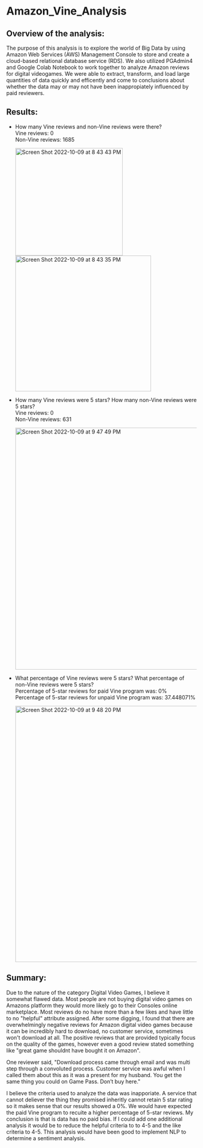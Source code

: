 # Amazon_Vine_Analysis

## Overview of the analysis:

The purpose of this analysis is to explore the world of Big Data by using Amazon Web Services (AWS) Management Console to store and create a cloud-based relational database service (RDS). We also utilized PGAdmin4 and Google Colab Notebook to work together to analyze Amazon reviews for digital videogames. We were able to extract, transform, and load large quantities of data quickly and efficently and come to conclusions about whether the data may or may not have been inappropiately influenced by paid reviewers. 

## Results:

- How many Vine reviews and non-Vine reviews were there?<br/>
  Vine reviews: 0<br/>
  Non-Vine reviews: 1685<br/>
  
  <img width="284" alt="Screen Shot 2022-10-09 at 8 43 43 PM" src="https://user-images.githubusercontent.com/107026442/194800458-40879fa7-fe90-456a-8c2a-51f3fdce9432.png">
  
  <img width="359" alt="Screen Shot 2022-10-09 at 8 43 35 PM" src="https://user-images.githubusercontent.com/107026442/194800514-73553b5a-0682-4793-8af8-43a253d508d3.png">
  

- How many Vine reviews were 5 stars? How many non-Vine reviews were 5 stars?<br/>
  Vine reviews: 0<br/>
  Non-Vine reviews: 631<br/>
  
  <img width="639" alt="Screen Shot 2022-10-09 at 9 47 49 PM" src="https://user-images.githubusercontent.com/107026442/194800683-1ef8e451-6300-431c-8e9f-648df33bd9f6.png">


- What percentage of Vine reviews were 5 stars? What percentage of non-Vine reviews were 5 stars?<br/>
  Percentage of 5-star reviews for paid Vine program was: 0%<br/>
  Percentage of 5-star reviews for unpaid Vine program was: 37.448071%<br/>
  
  <img width="677" alt="Screen Shot 2022-10-09 at 9 48 20 PM" src="https://user-images.githubusercontent.com/107026442/194800695-3e874910-b78c-4d5f-91ff-ebf21b39b005.png">

  

## Summary: 

Due to the nature of the category Digital Video Games, I believe it somewhat flawed data. Most people are not buying digital video games on Amazons platform they would more likely go to their Consoles online marketplace. Most reviews do no have more than a few likes and have little to no "helpful" attribute assigned. After some digging, I found that there are overwhelmingly negative reviews for Amazon digital video games because it can be incredibly hard to download, no customer service, sometimes won't download at all. The positive reviews that are provided typically focus on the quality of the games, however even a good review stated something like "great game shouldnt have bought it on Amazon".

One reviewer said, "Download process came through email and was multi step through a convoluted process. Customer service was awful when I called them about this as it was a present for my husband. You get the same thing you could on Game Pass. Don’t buy here." 

I believe the criteria used to analyze the data was inapporiate. A service that cannot deliever the thing they promised inheritly cannot retain 5 star rating so it makes sense that our results showed a 0%. We would have expected the paid Vine program to recuite a higher percentage of 5-star reviews. My conclusion is that is data has no paid bias. If I could add one additional analysis it would be to reduce the helpful criteria to to 4-5 and the like criteria to 4-5. This analysis would have been good to implement NLP to determine a sentiment analysis. 
